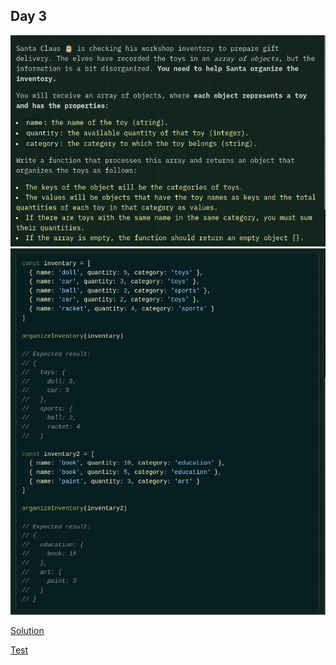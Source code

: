 ## Day 3

![instructions](./instructions1.png)
![instructions](./instructions2.png)

[Solution](./solution.js)

[Test](../../../tests/2024/day3.test.js)
